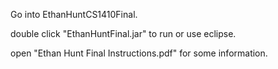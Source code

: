 <html>
  <p>Go into EthanHuntCS1410Final.</p>
  <p>double click "EthanHuntFinal.jar" to run or use eclipse.</p>
  <p>open "Ethan Hunt Final Instructions.pdf" for some information.</p>
</html>
